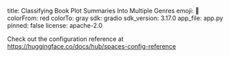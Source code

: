 title: Classifying Book Plot Summaries Into Multiple Genres
emoji: 👀
colorFrom: red
colorTo: gray
sdk: gradio
sdk_version: 3.17.0
app_file: app.py
pinned: false
license: apache-2.0

Check out the configuration reference at https://huggingface.co/docs/hub/spaces-config-reference